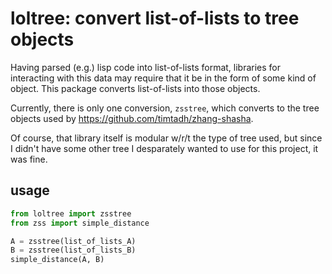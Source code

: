 loltree: convert list-of-lists to tree objects
==============================================

Having parsed (e.g.) lisp code into list-of-lists format, libraries for
interacting with this data may require that it be in the form of some
kind of object. This package converts list-of-lists into those
objects.

Currently, there is only one conversion, `zsstree`, which converts to
the tree objects used by https://github.com/timtadh/zhang-shasha.

Of course, that library itself is modular w/r/t the type of tree used,
but since I didn't have some other tree I desparately wanted to use
for this project, it was fine.

usage
-----

```python
from loltree import zsstree
from zss import simple_distance

A = zsstree(list_of_lists_A)
B = zsstree(list_of_lists_B)
simple_distance(A, B)
```
